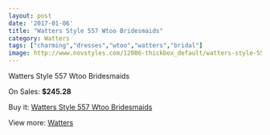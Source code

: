 ```yaml
---
layout: post
date: '2017-01-06'
title: "Watters Style 557 Wtoo Bridesmaids"
category: Watters
tags: ["charming","dresses","wtoo","watters","bridal"]
image: http://www.novstyles.com/12086-thickbox_default/watters-style-557-wtoo-bridesmaids.jpg
---
```

Watters Style 557 Wtoo Bridesmaids

On Sales: **$245.28**
<a href="https://www.novstyles.com/en/watters/8869-watters-style-557-wtoo-bridesmaids.html"><amp-img layout="responsive" width="600" height="600" src="//www.novstyles.com/12086-thickbox_default/watters-style-557-wtoo-bridesmaids.jpg" alt="Watters Style 557 Wtoo Bridesmaids 0" /></a>
<a href="https://www.novstyles.com/en/watters/8869-watters-style-557-wtoo-bridesmaids.html"><amp-img layout="responsive" width="600" height="600" src="//www.novstyles.com/12087-thickbox_default/watters-style-557-wtoo-bridesmaids.jpg" alt="Watters Style 557 Wtoo Bridesmaids 1" /></a>

Buy it: [Watters Style 557 Wtoo Bridesmaids](https://www.novstyles.com/en/watters/8869-watters-style-557-wtoo-bridesmaids.html "Watters Style 557 Wtoo Bridesmaids")

View more: [Watters](https://www.novstyles.com/en/55-watters "Watters")